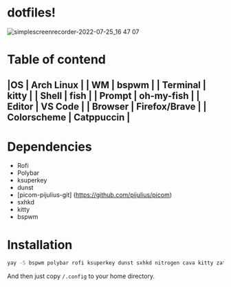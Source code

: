 # dotfiles!
![simplescreenrecorder-2022-07-25_16 47 07](https://user-images.githubusercontent.com/58153210/181108086-8bdb6cbc-af43-4ac3-97dc-f6f2cb156810.gif)
# Table of contend
|OS | Arch Linux |
| WM | bspwm |
| Terminal | kitty |
| Shell | fish |
| Prompt | oh-my-fish | 
| Editor | VS Code |
| Browser | Firefox/Brave |
| Colorscheme | Catppuccin |
-----
# Dependencies
- Rofi
- Polybar
- ksuperkey
- dunst
- [picom-pijulius-git] (https://github.com/pijulius/picom)
- sxhkd
- kitty
- bspwm
# Installation
```sh
yay -S bspwm polybar rofi ksuperkey dunst sxhkd nitrogen cava kitty zathura zathura-pdf-mupdf catppuccin-gtk-theme fish
```
And then just copy `/.config` to your home directory.

